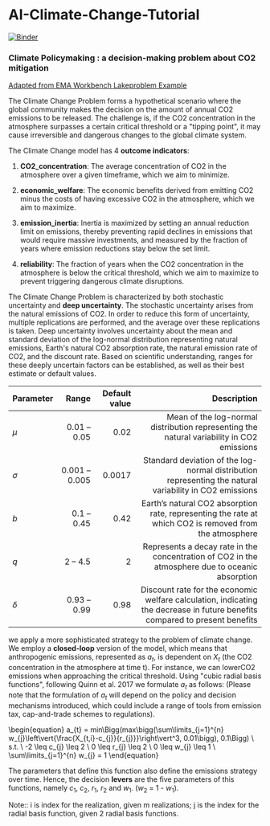 # AI-Climate-Change-Tutorial

[![Binder](https://mybinder.org/badge_logo.svg)](https://mybinder.org/v2/gh/pollockDeVis/AI-Climate-Change-Tutorial/main?urlpath=https%3A%2F%2Fgithub.com%2FpollockDeVis%2FAI-Climate-Change-Tutorial%2Fblob%2Fmain%2Fai_tutorial.ipynb)

### Climate Policymaking : a decision-making problem about CO2 mitigation

[Adapted from EMA Workbench Lakeproblem Example](https://github.com/quaquel/EMAworkbench/blob/master/ema_workbench/examples/example_lake_model.py)

The Climate Change Problem forms a hypothetical scenario where the global community makes the decision on the amount of annual CO2 emissions to be released. The challenge is, if the CO2 concentration in the atmosphere surpasses a certain critical threshold or a "tipping point", it may cause irreversible and dangerous changes to the global climate system.

The Climate Change model has 4 **outcome indicators**:

1. **CO2_concentration**: The average concentration of CO2 in the atmosphere over a given timeframe, which we aim to minimize.

2. **economic_welfare**: The economic benefits derived from emitting CO2 minus the costs of having excessive CO2 in the atmosphere, which we aim to maximize.

3. **emission_inertia**: Inertia is maximized by setting an annual reduction limit on emissions, thereby preventing rapid declines in emissions that would require massive investments, and measured by the fraction of years where emission reductions stay below the set limit.

4. **reliability**: The fraction of years when the CO2 concentration in the atmosphere is below the critical threshold, which we aim to maximize to prevent triggering dangerous climate disruptions.

The Climate Change Problem is characterized by both stochastic uncertainty and **deep uncertainty**. The stochastic uncertainty arises from the natural emissions of CO2. In order to reduce this form of uncertainty, multiple replications are performed, and the average over these replications is taken. Deep uncertainty involves uncertainty about the mean and standard deviation of the log-normal distribution representing natural emissions, Earth's natural CO2 absorption rate, the natural emission rate of CO2, and the discount rate. Based on scientific understanding, ranges for these deeply uncertain factors can be established, as well as their best estimate or default values.

|Parameter	|Range	        |Default value| Description |
|-----------|--------------:|------------:|---------------------------:|
|$\mu$    	|0.01 – 0.05	|0.02         | Mean of the log-normal distribution representing the natural variability in CO2 emissions |
|$\sigma$	|0.001 – 0.005 	|0.0017       | Standard deviation of the log-normal distribution representing the natural variability in CO2 emissions |
|$b$      	|0.1 – 0.45	    |0.42         | Earth’s natural CO2 absorption rate, representing the rate at which CO2 is removed from the atmosphere |
|$q$	    |2 – 4.5	    |2            | Represents a decay rate in the concentration of CO2 in the atmosphere due to oceanic absorption |
|$\delta$	|0.93 – 0.99	|0.98         | Discount rate for the economic welfare calculation, indicating the decrease in future benefits compared to present benefits |

we apply a more sophisticated strategy to the problem of climate change. We employ a **closed-loop** version of the model, which means that anthropogenic emissions, represented as $a_t$, is dependent on $X_t$ (the CO2 concentration in the atmosphere at time t). For instance, we can lowerCO2 emissions when approaching the critical threshold. Using "cubic radial basis functions", following Quinn et al. 2017 we formulate $a_t$ as follows: (Please note that the formulation of $a_t$ will depend on the policy and decision mechanisms introduced, which could include a range of tools from emission tax, cap-and-trade schemes to regulations).


\begin{equation}
    a_{t} =  min\Bigg(max\bigg(\sum\limits_{j=1}^{n} w_{j}\left\vert{\frac{X_{t,i}-c_{j}}{r_{j}}}\right\vert^3, 0.01\bigg), 0.1\Bigg) \\
    s.t. \\
    -2 \leq c_{j} \leq 2 \\
    0 \leq r_{j} \leq 2 \\ 
    0 \leq w_{j} \leq 1 \\
    \sum\limits_{j=1}^{n} w_{j} = 1
\end{equation}


The parameters that define this function also define the emissions strategy over time. Hence, the decision **levers** are the five parameters of this functions, namely $c_1$, $c_2$, $r_1$, $r_2$ and $w_1$. ($w_2$ = 1 - $w_1$).

Note:: i is index for the realization, given m realizations; j is the index for the radial basis function, given 2 radial basis functions. 